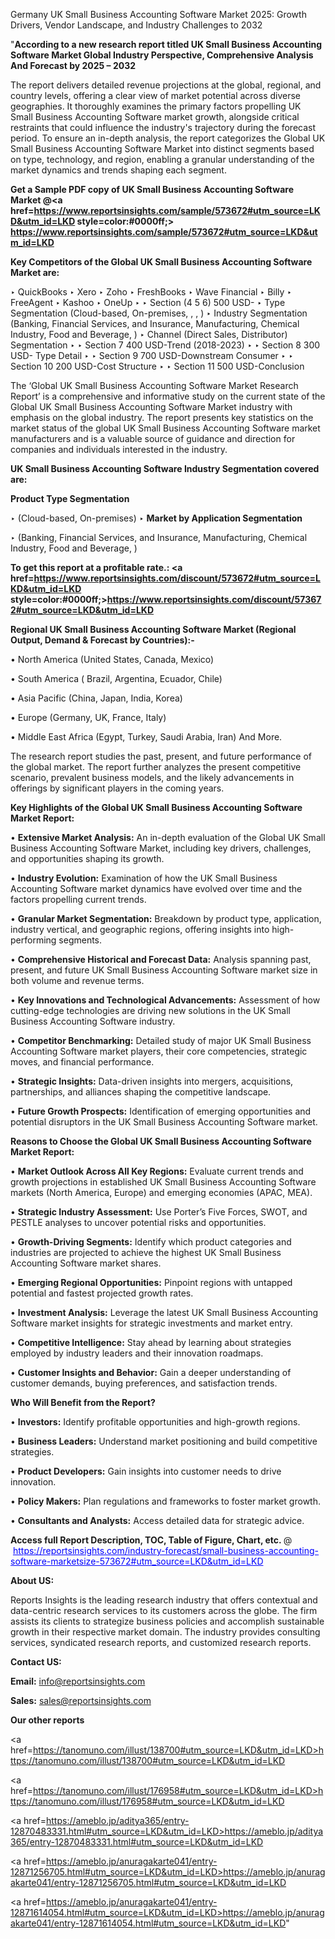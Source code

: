 Germany UK Small Business Accounting Software Market 2025: Growth Drivers, Vendor Landscape, and Industry Challenges to 2032

"<strong>According to a new research report titled UK Small Business Accounting Software Market Global Industry Perspective, Comprehensive Analysis And Forecast by 2025 – 2032</strong>

The report delivers detailed revenue projections at the global, regional, and country levels, offering a clear view of market potential across diverse geographies. It thoroughly examines the primary factors propelling UK Small Business Accounting Software market growth, alongside critical restraints that could influence the industry's trajectory during the forecast period. To ensure an in-depth analysis, the report categorizes the Global UK Small Business Accounting Software Market into distinct segments based on type, technology, and region, enabling a granular understanding of the market dynamics and trends shaping each segment.

<strong>Get a Sample PDF copy of UK Small Business Accounting Software Market </strong><strong>@<a href=https://www.reportsinsights.com/sample/573672#utm_source=LKD&utm_id=LKD style=color:#0000ff;> https://www.reportsinsights.com/sample/573672#utm_source=LKD&utm_id=LKD</a></strong></font>

<strong>Key Competitors of the Global UK Small Business Accounting Software Market are:</strong>

‣ QuickBooks
‣ Xero
‣ Zoho
‣ FreshBooks
‣ Wave Financial
‣ Billy
‣ FreeAgent
‣ Kashoo
‣ OneUp
‣ 
‣ Section (4 5 6) 500 USD-
‣ Type Segmentation (Cloud-based, On-premises, , , )
‣ Industry Segmentation (Banking, Financial Services, and Insurance, Manufacturing, Chemical Industry, Food and Beverage, )
‣ Channel (Direct Sales, Distributor) Segmentation
‣ 
‣ Section 7 400 USD-Trend (2018-2023)
‣ 
‣ Section 8 300 USD- Type Detail
‣ 
‣ Section 9 700 USD-Downstream Consumer
‣ 
‣ Section 10 200 USD-Cost Structure
‣ 
‣ Section 11 500 USD-Conclusion

The ‘Global UK Small Business Accounting Software Market Research Report’ is a comprehensive and informative study on the current state of the Global UK Small Business Accounting Software Market industry with emphasis on the global industry. The report presents key statistics on the market status of the global UK Small Business Accounting Software market manufacturers and is a valuable source of guidance and direction for companies and individuals interested in the industry.

<strong>UK Small Business Accounting Software Industry Segmentation covered are:</strong>

<strong>Product Type Segmentation</strong>

‣ (Cloud-based, On-premises)
‣ 
<strong>Market by Application Segmentation</strong>

‣ (Banking, Financial Services, and Insurance, Manufacturing, Chemical Industry, Food and Beverage, )

<strong>To get this report at a profitable rate.: <a href=https://www.reportsinsights.com/discount/573672#utm_source=LKD&utm_id=LKD style=color:#0000ff;>https://www.reportsinsights.com/discount/573672#utm_source=LKD&utm_id=LKD</a></strong></font>

<strong>Regional UK Small Business Accounting Software Market (Regional Output, Demand &amp; Forecast by Countries):-</strong>

• North America (United States, Canada, Mexico)

• South America ( Brazil, Argentina, Ecuador, Chile)

• Asia Pacific (China, Japan, India, Korea)

• Europe (Germany, UK, France, Italy)

• Middle East Africa (Egypt, Turkey, Saudi Arabia, Iran) And More.

The research report studies the past, present, and future performance of the global market. The report further analyzes the present competitive scenario, prevalent business models, and the likely advancements in offerings by significant players in the coming years.

<strong>Key Highlights of the Global UK Small Business Accounting Software Market Report:</strong>

• <strong>Extensive Market Analysis:</strong> An in-depth evaluation of the Global UK Small Business Accounting Software Market, including key drivers, challenges, and opportunities shaping its growth.

• <strong>Industry Evolution:</strong> Examination of how the UK Small Business Accounting Software market dynamics have evolved over time and the factors propelling current trends.

• <strong>Granular Market Segmentation:</strong> Breakdown by product type, application, industry vertical, and geographic regions, offering insights into high-performing segments.

• <strong>Comprehensive Historical and Forecast Data:</strong> Analysis spanning past, present, and future UK Small Business Accounting Software market size in both volume and revenue terms.

• <strong>Key Innovations and Technological Advancements:</strong> Assessment of how cutting-edge technologies are driving new solutions in the UK Small Business Accounting Software industry.

• <strong>Competitor Benchmarking:</strong> Detailed study of major UK Small Business Accounting Software market players, their core competencies, strategic moves, and financial performance.

• <strong>Strategic Insights:</strong> Data-driven insights into mergers, acquisitions, partnerships, and alliances shaping the competitive landscape.

• <strong>Future Growth Prospects:</strong> Identification of emerging opportunities and potential disruptors in the UK Small Business Accounting Software market.

<strong>Reasons to Choose the Global UK Small Business Accounting Software Market Report:</strong>

• <strong>Market Outlook Across All Key Regions:</strong> Evaluate current trends and growth projections in established UK Small Business Accounting Software markets (North America, Europe) and emerging economies (APAC, MEA).

• <strong>Strategic Industry Assessment:</strong> Use Porter’s Five Forces, SWOT, and PESTLE analyses to uncover potential risks and opportunities.

• <strong>Growth-Driving Segments:</strong> Identify which product categories and industries are projected to achieve the highest UK Small Business Accounting Software market shares.

• <strong>Emerging Regional Opportunities:</strong> Pinpoint regions with untapped potential and fastest projected growth rates.

• <strong>Investment Analysis:</strong> Leverage the latest UK Small Business Accounting Software market insights for strategic investments and market entry.

• <strong>Competitive Intelligence:</strong> Stay ahead by learning about strategies employed by industry leaders and their innovation roadmaps.

• <strong>Customer Insights and Behavior:</strong> Gain a deeper understanding of customer demands, buying preferences, and satisfaction trends.

<strong>Who Will Benefit from the Report?</strong>

• <strong>Investors:</strong> Identify profitable opportunities and high-growth regions.

• <strong>Business Leaders:</strong> Understand market positioning and build competitive strategies.

• <strong>Product Developers:</strong> Gain insights into customer needs to drive innovation.

• <strong>Policy Makers:</strong> Plan regulations and frameworks to foster market growth.

• <strong>Consultants and Analysts:</strong> Access detailed data for strategic advice.
</ul>
<strong>Access full Report Description, TOC, Table of Figure, Chart, etc. </strong>@  <a href=https://reportsinsights.com/industry-forecast/small-business-accounting-software-marketsize-573672#utm_source=LKD&utm_id=LKD style=color:#0000ff;>https://reportsinsights.com/industry-forecast/small-business-accounting-software-marketsize-573672#utm_source=LKD&utm_id=LKD</a></font>

<strong><strong>About US</strong>:</strong>

Reports Insights is the leading research industry that offers contextual and data-centric research services to its customers across the globe. The firm assists its clients to strategize business policies and accomplish sustainable growth in their respective market domain. The industry provides consulting services, syndicated research reports, and customized research reports.

<strong>Contact US:</strong>

<p class=""""><b>Email:</b> <a href=mailto:info@reportsinsights.com>info@reportsinsights.com</a></p>
<p class=""""><b>Sales:</b> <a href=mailto:sales@reportsinsights.com>sales@reportsinsights.com</a></p>

<strong>Our other reports</strong>

<a href=https://tanomuno.com/illust/138700#utm_source=LKD&utm_id=LKD>https://tanomuno.com/illust/138700#utm_source=LKD&utm_id=LKD</a>

<a href=https://tanomuno.com/illust/176958#utm_source=LKD&utm_id=LKD>https://tanomuno.com/illust/176958#utm_source=LKD&utm_id=LKD</a>

<a href=https://ameblo.jp/aditya365/entry-12870483331.html#utm_source=LKD&utm_id=LKD>https://ameblo.jp/aditya365/entry-12870483331.html#utm_source=LKD&utm_id=LKD</a>

<a href=https://ameblo.jp/anuragakarte041/entry-12871256705.html#utm_source=LKD&utm_id=LKD>https://ameblo.jp/anuragakarte041/entry-12871256705.html#utm_source=LKD&utm_id=LKD</a>

<a href=https://ameblo.jp/anuragakarte041/entry-12871614054.html#utm_source=LKD&utm_id=LKD>https://ameblo.jp/anuragakarte041/entry-12871614054.html#utm_source=LKD&utm_id=LKD</a>"
